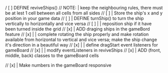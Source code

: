 / [ ] DEFINE reviveShips()
// NOTE: | keep the neighbouring rules, there must be at lest 1 cell between all cells from all sides
// [ ] | Store the ship's x and y position in your game data
// [ ] | DEFINE turnShip() to turn the ship vertically to horizontally and vice versa
// [ ] | | reposition ship if it have been turned inside the grid
// [x] | ADD draging ships in the gameBord feature
// [x] | | complete rotating the ship properly and make rotation available from horizontal to vertical and vice versa; make the ship change it's direction in a beautiful way
// [x] | | define dragStart event listeners for gameBoard
// [x] | | modify eventListeners in reviveShips
// [x] | ADD (front, middle, back) classes to the gameBoard cells

// [x] | Make numbers in the gameBoard responsive
